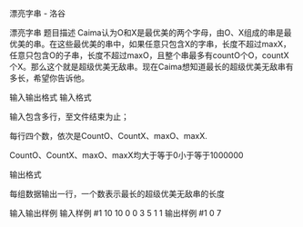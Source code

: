 



漂亮字串 - 洛谷














漂亮字串
题目描述
Caima认为O和X是最优美的两个字母，由O、X组成的串是最优美的串。在这些最优美的串中，如果任意只包含X的字串，长度不超过maxX，任意只包含O的子串，长度不超过maxO，且整个串最多有countO个O，countX个X。那么这个就是超级优美无敌串。现在Caima想知道最长的超级优美无敌串有多长，希望你告诉他。

输入输出格式
输入格式

输入包含多行，至文件结束为止；

每行四个数，依次是CountO、CountX、maxO、maxX.

CountO、CountX、maxO、maxX均大于等于0小于等于1000000

输出格式

每组数据输出一行，一个数表示最长的超级优美无敌串的长度

输入输出样例
输入样例 #1
10 10 0 0
3 5 1 1
输出样例 #1
0
7






